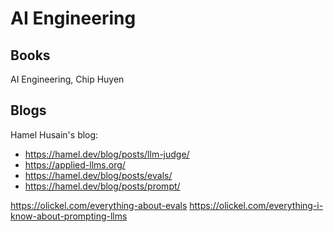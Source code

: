 # AI Engineering

## Books

AI Engineering, Chip Huyen 

## Blogs

Hamel Husain's blog:

* https://hamel.dev/blog/posts/llm-judge/
* https://applied-llms.org/
* https://hamel.dev/blog/posts/evals/
* https://hamel.dev/blog/posts/prompt/

https://olickel.com/everything-about-evals
https://olickel.com/everything-i-know-about-prompting-llms
